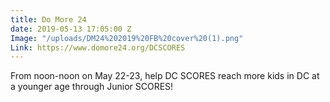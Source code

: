 ```yaml
---
title: Do More 24
date: 2019-05-13 17:05:00 Z
Image: "/uploads/DM24%202019%20FB%20cover%20(1).png"
Link: https://www.domore24.org/DCSCORES
---
```


From noon-noon on May 22-23, help DC SCORES reach more kids in DC at a younger age through Junior SCORES!
